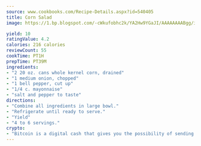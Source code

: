 ```yaml
---
source: www.cookbooks.com/Recipe-Details.aspx?id=540405
title: Corn Salad
image: https://1.bp.blogspot.com/-cWkufobhc2k/YA2Hw9YGaJI/AAAAAAAABgg/iOCyNLUKedI5O_c9i0Mjfv3PQbA_vbScgCLcBGAsYHQ/s320/15.png

yield: 10
ratingValue: 4.2
calories: 216 calories
reviewCount: 55
cookTime: PT1H
prepTime: PT39M
ingredients:
- "2 20 oz. cans whole kernel corn, drained"
- "1 medium onion, chopped"
- "1 bell pepper, cut up"
- "1/4 c. mayonnaise"
- "salt and pepper to taste"
directions:
- "Combine all ingredients in large bowl."
- "Refrigerate until ready to serve."
- "Yield"
- "4 to 6 servings."
crypto:
- "Bitcoin is a digital cash that gives you the possibility of sending money all over the world, instantly and without a fee."
---
```

